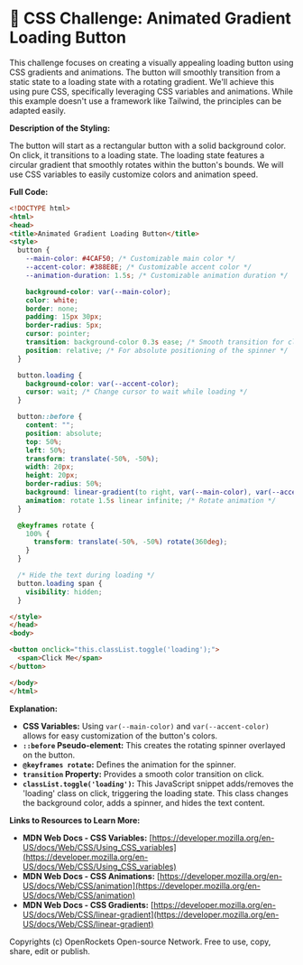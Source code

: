# 🐞 CSS Challenge:  Animated Gradient Loading Button


This challenge focuses on creating a visually appealing loading button using CSS gradients and animations.  The button will smoothly transition from a static state to a loading state with a rotating gradient.  We'll achieve this using pure CSS, specifically leveraging CSS variables and animations.  While this example doesn't use a framework like Tailwind, the principles can be adapted easily.

**Description of the Styling:**

The button will start as a rectangular button with a solid background color. On click, it transitions to a loading state.  The loading state features a circular gradient that smoothly rotates within the button's bounds.  We will use CSS variables to easily customize colors and animation speed.

**Full Code:**

```html
<!DOCTYPE html>
<html>
<head>
<title>Animated Gradient Loading Button</title>
<style>
  button {
    --main-color: #4CAF50; /* Customizable main color */
    --accent-color: #388E8E; /* Customizable accent color */
    --animation-duration: 1.5s; /* Customizable animation duration */

    background-color: var(--main-color);
    color: white;
    border: none;
    padding: 15px 30px;
    border-radius: 5px;
    cursor: pointer;
    transition: background-color 0.3s ease; /* Smooth transition for click */
    position: relative; /* For absolute positioning of the spinner */
  }

  button.loading {
    background-color: var(--accent-color);
    cursor: wait; /* Change cursor to wait while loading */
  }

  button::before {
    content: "";
    position: absolute;
    top: 50%;
    left: 50%;
    transform: translate(-50%, -50%);
    width: 20px;
    height: 20px;
    border-radius: 50%;
    background: linear-gradient(to right, var(--main-color), var(--accent-color));
    animation: rotate 1.5s linear infinite; /* Rotate animation */
  }

  @keyframes rotate {
    100% {
      transform: translate(-50%, -50%) rotate(360deg);
    }
  }

  /* Hide the text during loading */
  button.loading span {
    visibility: hidden;
  }

</style>
</head>
<body>

<button onclick="this.classList.toggle('loading');">
  <span>Click Me</span>
</button>

</body>
</html>
```

**Explanation:**

* **CSS Variables:**  Using `var(--main-color)` and `var(--accent-color)` allows for easy customization of the button's colors.
* **`::before` Pseudo-element:** This creates the rotating spinner overlayed on the button.
* **`@keyframes rotate`:** Defines the animation for the spinner.
* **`transition` Property:** Provides a smooth color transition on click.
* **`classList.toggle('loading')`:**  This JavaScript snippet adds/removes the 'loading' class on click, triggering the loading state.  This class changes the background color, adds a spinner, and hides the text content.


**Links to Resources to Learn More:**

* **MDN Web Docs - CSS Variables:** [https://developer.mozilla.org/en-US/docs/Web/CSS/Using_CSS_variables](https://developer.mozilla.org/en-US/docs/Web/CSS/Using_CSS_variables)
* **MDN Web Docs - CSS Animations:** [https://developer.mozilla.org/en-US/docs/Web/CSS/animation](https://developer.mozilla.org/en-US/docs/Web/CSS/animation)
* **MDN Web Docs - CSS Gradients:** [https://developer.mozilla.org/en-US/docs/Web/CSS/linear-gradient](https://developer.mozilla.org/en-US/docs/Web/CSS/linear-gradient)


Copyrights (c) OpenRockets Open-source Network. Free to use, copy, share, edit or publish.

